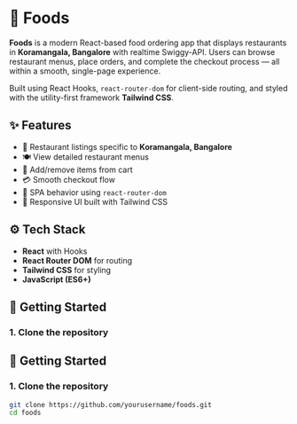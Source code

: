 # 🍕 Foods

**Foods** is a modern React-based food ordering app that displays restaurants in **Koramangala, Bangalore** with realtime Swiggy-API. Users can browse restaurant menus, place orders, and complete the checkout process — all within a smooth, single-page experience.

Built using React Hooks, `react-router-dom` for client-side routing, and styled with the utility-first framework **Tailwind CSS**.

## ✨ Features

- 📍 Restaurant listings specific to **Koramangala, Bangalore**
- 🍽️ View detailed restaurant menus
- 🛒 Add/remove items from cart
- 💳 Smooth checkout flow
- 🔁 SPA behavior using `react-router-dom`
- 🎨 Responsive UI built with Tailwind CSS

## ⚙️ Tech Stack

- **React** with Hooks
- **React Router DOM** for routing
- **Tailwind CSS** for styling
- **JavaScript (ES6+)**


## 🚀 Getting Started

### 1. Clone the repository

## 🚀 Getting Started

### 1. Clone the repository

```bash
git clone https://github.com/yourusername/foods.git
cd foods


